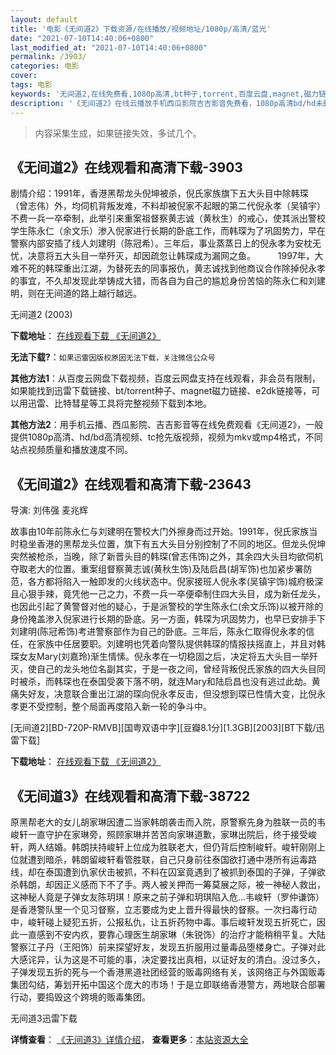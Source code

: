 ```yaml
---
layout: default
title: '电影《无间道2》下载资源/在线播放/视频地址/1080p/高清/蓝光'
date: "2021-07-10T14:40:06+0800"
last_modified_at: "2021-07-10T14:40:06+0800"
permalink: /3903/
categories: 电影
cover:
tags: 电影
keywords: '无间道2,在线免费看,1080p高清,bt种子,torrent,百度云盘,magnet,磁力链,迅雷下载资源'
description: '《无间道2》在线云播放手机西瓜影院吉吉影音免费看，1080p高清bd/hd未删减完整版和tc抢先枪版，mkv/mp4格式，附带bt/torrent种子、magnet/磁力链、百度云盘、网盘资源迅雷下载链接'
---
```


>内容采集生成，如果链接失效，多试几个。


## 《无间道2》在线观看和高清下载-3903

剧情介绍：1991年，香港黑帮龙头倪坤被杀，倪氏家族旗下五大头目中除韩琛（曾志伟）外，均伺机背叛发难，不料却被倪家不起眼的第二代倪永孝（吴镇宇）不费一兵一卒牵制，此举引来重案祖督察黄志诚（黄秋生）的戒心，使其派出警校学生陈永仁（余文乐）渗入倪家进行长期的卧底工作，而韩琛为了巩固势力，早在警察内部安插了线人刘建明（陈冠希）。三年后，事业蒸蒸日上的倪永孝为安枕无忧，决意将五大头目一举歼灭，却因疏忽让韩琛成为漏网之鱼。  　　1997年，大难不死的韩琛重出江湖，为替死去的同事报仇，黄志诚找到他商议合作除掉倪永孝的事宜，不久却发现此举铸成大错，而各自为自己的尴尬身份苦恼的陈永仁和刘建明，则在无间道的路上越行越远。


无间道2 (2003)

**下载地址**： [在线观看下载 《无间道2》](https://www.btbtdy.me/btdy/dy3458.html) 


**无法下载?**：`如果迅雷因版权原因无法下载，关注微信公众号 `

**其他方法1**：从百度云网盘下载视频，百度云网盘支持在线观看，非会员有限制，如果能找到迅雷下载链接、bt/torrent种子、magnet磁力链接、e2dk链接等，可以用迅雷、比特彗星等工具将完整视频下载到本地。

**其他方法2**：用手机云播、西瓜影院、吉吉影音等在线免费观看《无间道2》，一般提供1080p高清、hd/bd高清视频、tc抢先版视频，视频为mkv或mp4格式，不同站点视频质量和播放速度不同。


## 《无间道2》在线观看和高清下载-23643

导演: 刘伟强 麦兆辉

故事由10年前陈永仁与刘建明在警校大门外擦身而过开始。1991年，倪氏家族当时稳坐香港的黑帮龙头位置，旗下有五大头目分别控制了不同的地区。但龙头倪坤突然被枪杀，当晚，除了新晋头目的韩琛(曾志伟饰)之外，其余四大头目均欲伺机夺取老大的位置。重案组督察黄志诚(黄秋生饰)及陆启昌(胡军饰)也加紧步署防范，各方都将陷入一触即发的火线状态中。倪家接班人倪永孝(吴镇宇饰)城府极深且心狠手辣，竟凭他一己之力，不费一兵一卒便牵制住四大头目，成为新任龙头，也因此引起了黄警督对他的疑心，于是派警校的学生陈永仁(余文乐饰)以被开除的身份掩盖渗入倪家进行长期的卧底。另一方面，韩琛为巩固势力，也早已安排手下刘建明(陈冠希饰)考进警察部作为自己的卧底。三年后，陈永仁取得倪永孝的信任，在家族中任居要职。刘建明也凭着向警队提供韩琛的情报扶摇直上，并且对韩琛女友Mary(刘嘉玲)渐生情愫。倪永孝在一切稳固之后，决定将五大头目一举歼灭，使自己的龙头地位名副其实，于是一夜之间，曾经背叛倪氏家族的四大头目同时被杀，而韩琛也在泰国受袭下落不明，就连Mary和陆启昌也没有逃过此劫。黄痛失好友，决意联合重出江湖的琛向倪永孝反击，但没想到琛已性情大变，比倪永孝更不受控制，整个局面再度陷入新一轮的争斗中。


[无间道2][BD-720P-RMVB][国粤双语中字][豆瓣8.1分][1.3GB][2003][BT下载/迅雷下载]

**下载地址**： [在线观看下载 《无间道2》](https://www.btdx8.com/torrent/infernal_affairs_2_2003.html) 


## 《无间道3》在线观看和高清下载-38722

原黑帮老大的女儿胡家琳因遭二当家韩朗袭击而入院，原警察先身为胜联一员的韦峻轩一直守护在家琳旁，照顾家琳并苦苦向家琳道歉，家琳出院后，终于接受峻轩，两人结婚。韩朗扶持峻轩上位成为胜联老大，但仍背后控制峻轩。峻轩刚刚上位就遭到暗杀，韩朗留峻轩看管胜联，自己只身前往泰国欲打通中港所有运毒路线，却在泰国遭到仇家伏击被抓，不料在囚室竟遇到了被抓到泰国的子弹，子弹欲杀韩朗，却因正义感而下不了手。两人被关押而一筹莫展之际，被一神秘人救出，这神秘人竟是子弹女友陈玥琪！原来之前子弹和玥琪陷入危...韦峻轩（罗仲谦饰）是香港警队里一个见习督察，立志要成为史上晋升得最快的督察。一次扫毒行动中，峻轩碰上疑犯五折，公报私仇，让五折药物中毒。事后峻轩发现五折死亡，因此一直感到不安内疚，要靠心理医生胡家琳（朱锐饰）的治疗才能稍稍平复。大陆警察江子丹（王阳饰）前来探望好友，发现五折服用过量毒品堕楼身亡。子弹对此大感诧异，认为这是不可能的事，决定要找出真相，以证好友的清白。没过多久，子弹发现五折的死与一个香港黑道社团经营的贩毒网络有关，该网络正与外国贩毒集团勾结，筹划开拓中国这个庞大的市场！于是立即联络香港警方，两地联合部署行动，要捣毁这个跨境的贩毒集团。


无间道3迅雷下载

**详情查看**： [《无间道3》详情介绍](/movie/38722/)， **查看更多**：[本站资源大全](/movie/t/all/)

